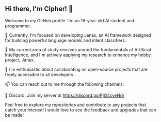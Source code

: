 ## Hi there, I'm Cipher! 👋

Welcome to my GitHub profile. I'm an 18-year-old AI student and programmer.

🔭 Currently, I'm focused on developing Janex, an AI framework designed for building powerful language models and intent classifiers.

🌱 My current area of study revolves around the fundamentals of Artificial Intelligence, and I'm actively applying my research to enhance my hobby project, Janex.

👯 I'm enthusiastic about collaborating on open-source projects that are freely accessible to all developers.

📫 You can reach out to me through the following channels:

💬 Discord: Join my server at https://discord.gg/PjQ4cveNdr

Feel free to explore my repositories and contribute to any projects that catch your interest! I would love to see the feedback and upgrades that can be made!
